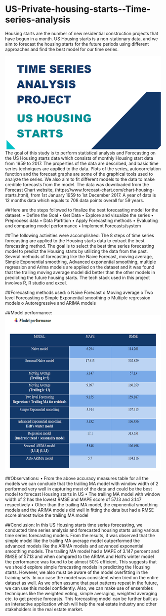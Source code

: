 # US-Private-housing-starts--Time-series-analysis
Housing starts are the number of new residential construction projects that have begun in a month. US Housing starts is a non-stationary data, and we aim to forecast the housing starts for the future periods using different approaches and find the best model for our time series.

<img src="https://github.com/akshaybhatt0095/US-Private-housing-starts--Time-series-analysis/blob/main/title.png" width="1100" height="300">
The goal of this study is to perform statistical analysis and Forecasting on the US Housing starts data which consists of monthly Housing start data from 1959 to 2017. The properties of the data are described, and basic time series techniques are applied to the data. Plots of the series, autocorrelation function and the forecast graphs are some of the graphical tools used to analyze the series. We also aim to fit different models to the data to make credible forecasts from the model. The data was downloaded from the Forecast Chart website, (https://www.forecast-chart.com/chart-housing-starts.html), from 1st January 1959 to 1st December 2017.
A year of data is 12 months data which equals to 708 data points overall for 59 years. 

##Here are the steps followed to finalize the best forecasting model for the dataset.
• Define the Goal
• Get Data
• Explore and visualize the series
• Preprocess data
• Data Partition
• Apply Forecasting methods
• Evaluating and comparing model performance
• Implement Forecasts/system

##The following activities were accomplished:
The 8 steps of time series forecasting are applied to the Housing starts data to extract the best forecasting method. The goal is to select the best time series forecasting model to predict the Housing starts by utilizing the data from the past.
Several methods of forecasting like the Naive Forecast, moving average, Simple Exponential smoothing, Advanced exponential smoothing, multiple regression and Arima models are applied on the dataset and it was found that the trailing moving average model did better than the other models in predicting the future housing starts.
The tech stack used in this project involves R, R studio and excel.

##Forecasting methods used:
o Naïve Forecast
o Moving average
o Two level Forecasting
o Simple Exponential smoothing
o Multiple regression models
o Autoregressive and ARIMA models

##Model performance:
<img src="https://github.com/akshaybhatt0095/US-Private-housing-starts--Time-series-analysis/blob/main/Model%20performance.png" width="1100" height="500">

##Observations:
• From the above accuracy measures table for all the models we can conclude that the trailing MA model with window width of 2 performed very well in capturing most of the data and could be the best model to forecast Housing starts in US
• The trailing MA model with window width of 2 has the lowest RMSE and MAPE score of 57.13 and 3.147 respectively
• Other than the trailing MA model, the exponential smoothing models and the ARIMA models did well in fitting the data but had a RMSE score almost twice the trailing MA model

##Conclusion:
In this US Housing starts time series forecasting, we conducted time series analysis and forecasted housing starts using various time series forecasting models. From the results, it was observed that the simple model like the trailing MA average model outperformed the advanced models like the ARIMA models and advanced exponential smoothing models. The trailing MA model had a MAPE of 3.147 percent and RMSE of 57.13 and when compared to the ARIMA and Holt’s winter model the performance was found to be almost 50% efficient. This suggests that we should explore simple forecasting models in predicting the Housing starts. However, we also must be aware of the model overfitting in the training sets. In our case the model was consistent when tried on the entire dataset as well. As we often assume that past patterns repeat in the future, we can use this model confidently. Also, we can make use of ensembles techniques like the weighted voting, simple averaging, weighted averaging etc. to get precise forecasts.
This forecasting model can be further built as an interactive application which will help the real estate industry and other stakeholders in the real estate market.
